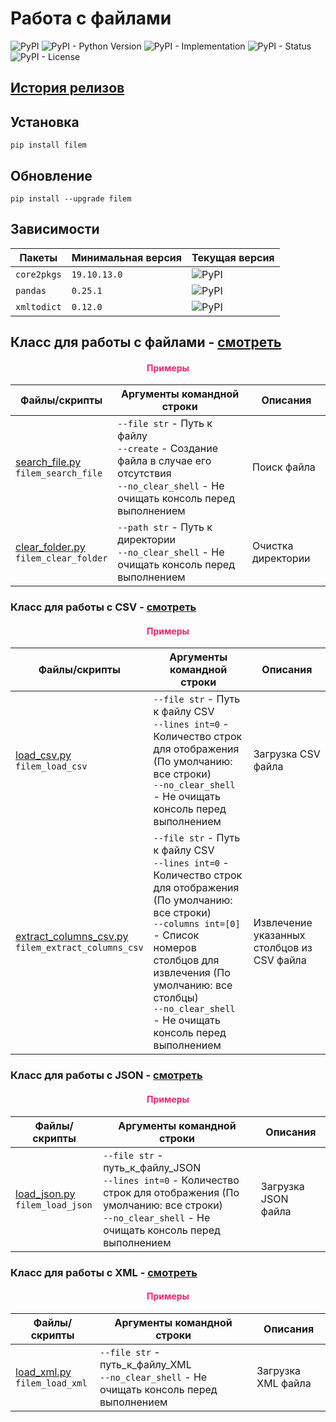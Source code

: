 # Работа с файлами

![PyPI](https://img.shields.io/pypi/v/filem)
![PyPI - Python Version](https://img.shields.io/pypi/pyversions/filem)
![PyPI - Implementation](https://img.shields.io/pypi/implementation/filem)
![PyPI - Status](https://img.shields.io/pypi/status/filem)
![PyPI - License](https://img.shields.io/pypi/l/filem)

## [История релизов](https://github.com/DmitryRyumin/pkgs/blob/master/filem/NOTES.md)

## Установка

```shell script
pip install filem
```

## Обновление

```shell script
pip install --upgrade filem
```

## Зависимости

| Пакеты | Минимальная версия | Текущая версия |
| ------ | ------------------ | -------------- |
`core2pkgs` | `19.10.13.0` | ![PyPI](https://img.shields.io/pypi/v/core2pkgs) | 
`pandas` | `0.25.1` | ![PyPI](https://img.shields.io/pypi/v/pandas) |
`xmltodict` | `0.12.0` | ![PyPI](https://img.shields.io/pypi/v/xmltodict) |

## Класс для работы с файлами - [смотреть](https://github.com/DmitryRyumin/pkgs/blob/master/filem/filem/file_manager.py)

<h4 align="center"><span style="color:#EC256F;">Примеры</span></h4>

| Файлы/скрипты | Аргументы командной строки | Описания |
| ------------- | -------------------------- | -------- |
| [search_file.py](https://github.com/DmitryRyumin/pkgs/blob/master/filem/filem/samples/search_file.py)<br>`filem_search_file` | `--file str` - Путь к файлу<br>`--create` - Создание файла в случае его отсутствия<br>`--no_clear_shell` - Не очищать консоль перед выполнением | Поиск файла |
| [clear_folder.py](https://github.com/DmitryRyumin/pkgs/blob/master/filem/filem/samples/clear_folder.py)<br>`filem_clear_folder` | `--path str` - Путь к директории<br>`--no_clear_shell` - Не очищать консоль перед выполнением | Очистка директории |

### Класс для работы с CSV - [смотреть](https://github.com/DmitryRyumin/pkgs/blob/master/filem/filem/csv.py)

<h4 align="center"><span style="color:#EC256F;">Примеры</span></h4>

| Файлы/скрипты | Аргументы командной строки | Описания |
| ------------- | -------------------------- | -------- |
| [load_csv.py](https://github.com/DmitryRyumin/pkgs/blob/master/filem/filem/samples/load_csv.py)<br>`filem_load_csv` | `--file str` - Путь к файлу CSV<br>`--lines int=0` - Количество строк для отображения (По умолчанию: все строки)<br>`--no_clear_shell` - Не очищать консоль перед выполнением | Загрузка CSV файла |
| [extract_columns_csv.py](https://github.com/DmitryRyumin/pkgs/blob/master/filem/filem/samples/extract_columns_csv.py)<br>`filem_extract_columns_csv` | `--file str` - Путь к файлу CSV<br>`--lines int=0` - Количество строк для отображения (По умолчанию: все строки)<br>`--columns int=[0]` - Список номеров столбцов для извлечения (По умолчанию: все столбцы)<br>`--no_clear_shell` - Не очищать консоль перед выполнением | Извлечение указанных столбцов из CSV файла |

### Класс для работы с JSON - [смотреть](https://github.com/DmitryRyumin/pkgs/blob/master/filem/filem/json.py)

<h4 align="center"><span style="color:#EC256F;">Примеры</span></h4>

| Файлы/скрипты | Аргументы командной строки | Описания |
| ------------- | -------------------------- | -------- |
| [load_json.py](https://github.com/DmitryRyumin/pkgs/blob/master/filem/filem/samples/load_json.py)<br>`filem_load_json` | `--file str` - путь_к_файлу_JSON<br>`--lines int=0` - Количество строк для отображения (По умолчанию: все строки)<br>`--no_clear_shell` - Не очищать консоль перед выполнением | Загрузка JSON файла |

### Класс для работы с XML - [смотреть](https://github.com/DmitryRyumin/pkgs/blob/master/filem/filem/xml.py)

<h4 align="center"><span style="color:#EC256F;">Примеры</span></h4>

| Файлы/скрипты | Аргументы командной строки | Описания |
| ------------- | -------------------------- | -------- |
| [load_xml.py](https://github.com/DmitryRyumin/pkgs/blob/master/filem/filem/samples/load_xml.py)<br>`filem_load_xml` | `--file str` - путь_к_файлу_XML<br>`--no_clear_shell` - Не очищать консоль перед выполнением | Загрузка XML файла |